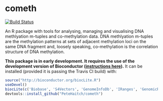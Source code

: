 # cometh
[![Build Status](https://travis-ci.org/PeteHaitch/cometh.png?branch=CoMeth_VIRTUAL_class)](https://travis-ci.org/PeteHaitch/cometh)

An R package with tools for analysing, managing and visualising DNA methlyation m-tuples and co-methylation data. DNA methlyation m-tuples are the methylation patterns at sets of adjacent methylation loci on the same DNA fragment and, loosely speaking, co-methylation is the correlation structure of DNA methylation.

__This package is in early development. It requires the use of the development version of Bioconductor ([instructions here](http://bioconductor.org/developers/how-to/useDevel/)).__ It can be installed (provided it is passing the Travis CI build) with:

```R
source("http://bioconductor.org/biocLite.R")
useDevel()
biocLite(c('Biobase', 'S4Vectors', 'GenomeInfoDb', 'IRanges', 'GenomicRanges', 'BSgenome'))
devtools::install_github("PeteHaitch/cometh")
```
